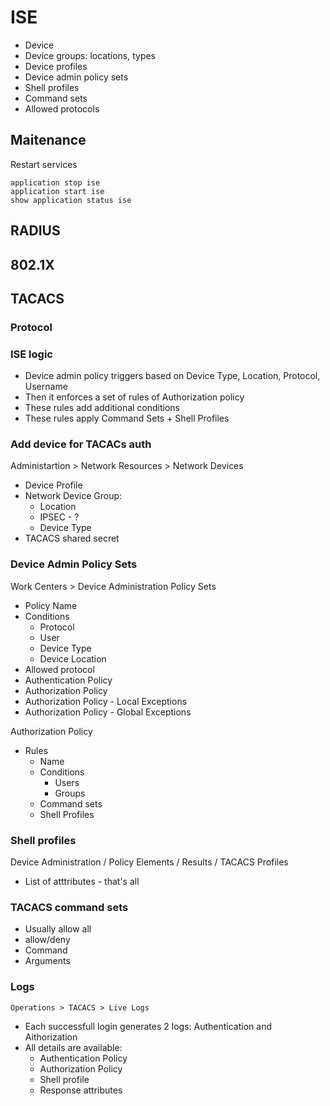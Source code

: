 # ISE

- Device
- Device groups: locations, types
- Device profiles
- Device admin policy sets
- Shell profiles
- Command sets
- Allowed protocols

## Maitenance

Restart services

```
application stop ise
application start ise
show application status ise
```

## RADIUS

## 802.1X

## TACACS

### Protocol

### ISE logic

- Device admin policy triggers based on Device Type, Location, Protocol, Username
- Then it enforces a set of rules of Authorization policy
- These rules add additional conditions
- These rules apply Command Sets + Shell Profiles

### Add device for TACACs auth

Administartion > Network Resources > Network Devices

- Device Profile
- Network Device Group:
  - Location
  - IPSEC - ?
  - Device Type
- TACACS shared secret

### Device Admin Policy Sets

Work Centers > Device Administration Policy Sets

- Policy Name
- Conditions
  - Protocol
  - User
  - Device Type
  - Device Location
- Allowed protocol
- Authentication Policy
- Authorization Policy
- Authorization Policy - Local Exceptions
- Authorization Policy - Global Exceptions

Authorization Policy

- Rules
  - Name
  - Conditions
    - Users
    - Groups
  - Command sets
  - Shell Profiles
 
### Shell profiles

Device Administration / Policy Elements / Results / TACACS Profiles

- List of atttributes - that's all

### TACACS command sets

- Usually allow all
- allow/deny
- Command
- Arguments

### Logs

`Operations > TACACS > Live Logs`

- Each successfull login generates 2 logs: Authentication and Aithorization
- All details are available:
  - Authentication Policy
  - Authorization Policy
  - Shell profile
  - Response attributes
 